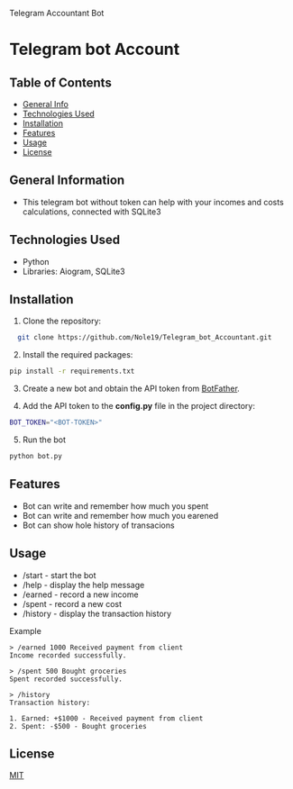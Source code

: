Telegram Accountant Bot


# Telegram bot Account


## Table of Contents
* [General Info](#general-information)
* [Technologies Used](#technologies-used)
* [Installation](#installation)
* [Features](#features)
* [Usage](#usage)
* [License](#license)



## General Information
- This telegram bot without token can help with your incomes and costs calculations, connected with SQLite3 


## Technologies Used
- Python 
- Libraries: Aiogram, SQLite3

## Installation


1. Clone the repository:

```bash
  git clone https://github.com/Nole19/Telegram_bot_Accountant.git
```

2. Install the required packages:
```bash
pip install -r requirements.txt
```

3. Create a new bot and obtain the API token from [BotFather](https://t.me/BotFather).

4. Add the API token to the **config.py** file in the project directory:
```bash
BOT_TOKEN="<BOT-TOKEN>" 
```

5. Run the bot
```bash
python bot.py
```

## Features
- Bot can write and remember how much you spent 
- Bot can write and remember how much you earened
- Bot can show hole history of transacions

## Usage

- /start - start the bot
- /help - display the help message
- /earned <amount> <description> - record a new income
- /spent <amount> <description> - record a new cost
- /history - display the transaction history
  
Example
```
> /earned 1000 Received payment from client
Income recorded successfully.

> /spent 500 Bought groceries
Spent recorded successfully.

> /history
Transaction history:

1. Earned: +$1000 - Received payment from client
2. Spent: -$500 - Bought groceries
```


## License

[MIT](https://choosealicense.com/licenses/mit/)

